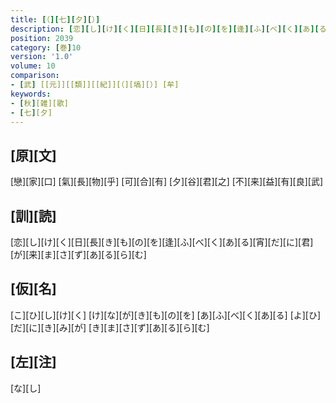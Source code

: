 ```yaml
---
title: [（][七][夕][）]
description: [恋][し][け][く][日][長][き][も][の][を][逢][ふ][べ][く][あ][る][宵][だ][に][君][が][来][ま][さ][ず][あ][る][ら][む]
position: 2039
category: [巻]10
version: '1.0'
volume: 10
comparison:
- [武] [[元]][[類]][[紀]][（][塙][）] [牟]
keywords:
- [秋][雑][歌]
- [七][夕]
---
```


## [原][文]

[戀][家][口] [氣][長][物][乎] [可][合][有] [夕][谷][君][之] [不][来][益][有][良][武]

## [訓][読]

[恋][し][け][く][日][長][き][も][の][を][逢][ふ][べ][く][あ][る][宵][だ][に][君][が][来][ま][さ][ず][あ][る][ら][む]

## [仮][名]

[こ][ひ][し][け][く] [け][な][が][き][も][の][を] [あ][ふ][べ][く][あ][る] [よ][ひ][だ][に][き][み][が] [き][ま][さ][ず][あ][る][ら][む]

## [左][注]

[な][し]
